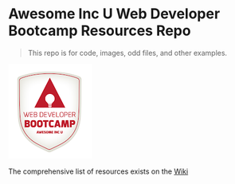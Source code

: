 # Awesome Inc U Web Developer Bootcamp Resources Repo

> This repo is for code, images, odd files, and other examples.

![bootcamp logo](https://github.com/bootcamp-students/Resources/blob/master/images/logo.png)

The comprehensive list of resources exists on the [Wiki](https://github.com/bootcamp-students/Resources/wiki)
